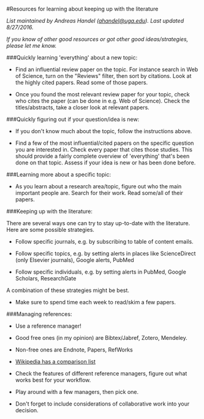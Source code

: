 #Resources for learning about keeping up with the literature

*List maintained by Andreas Handel (ahandel@uga.edu). Last updated 8/27/2016.*

*If you know of other good resources or got other good ideas/strategies, please let me know.*




###Quickly learning 'everything' about a new topic:

- Find an influential review paper on the topic. For instance search in Web of Science, turn on the "Reviews" filter, then sort by citations. Look at the highly cited papers. Read some of those papers.

- Once you found the most relevant review paper for your topic, check who cites the paper (can be done in e.g. Web of Science). Check the titles/abstracts, take a closer look at relevant papers.


###Quickly figuring out if your question/idea is new:

- If you don't know much about the topic, follow the instructions above.

- Find a few of the most influential/cited papers on the specific question you are interested in. Check every paper that cites those studies. This should provide a fairly complete overview of 'everything' that's been done on that topic. Assess if your idea is new or has been done before.


###Learning more about a specific topic:

- As you learn about a research area/topic, figure out who the main important people are. Search for their work. Read some/all of their papers.



###Keeping up with the literature:

There are several ways one can try to stay up-to-date with the literature. Here are some possible strategies. 

- Follow specific journals, e.g. by subscribing to table of content emails.

- Follow specific topics, e.g. by setting alerts in places like ScienceDirect (only Elsevier journals), Google alerts, PubMed

- Follow specific individuals, e.g. by setting alerts in PubMed, Google Scholars, ResearchGate

A combination of these strategies might be best.

- Make sure to spend time each week to read/skim a few papers.


###Managing references:

- Use a reference manager!

- Good free ones (in my opinion) are Bibtex/Jabref, Zotero, Mendeley.

- Non-free ones are Endnote, Papers, RefWorks

- [Wikipedia has a comparison list](https://en.wikipedia.org/wiki/Comparison_of_reference_management_software)

- Check the features of different reference managers, figure out what works best for your workflow. 

- Play around with a few managers, then pick one.

- Don't forget to include considerations of collaborative work into your decision.

